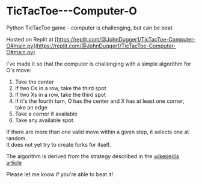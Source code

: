 # TicTacToe---Computer-O
Python TicTacToe game - computer is challenging, but can be beat

Hosted on Replit at [https://replit.com/@JohnDugger1/TicTacToe-Computer-O#main.py](https://replit.com/@JohnDugger1/TicTacToe-Computer-O#main.py)

I've made it so that the computer is challenging with a simple algorithm for O's move:
1. Take the center
2. If two Os in a row, take the third spot
3. If two Xs in a row, take the third spot
4. If it's the fourth turn, O has the center and X has at least one corner, take an edge
5. Take a corner if available
6. Take any available spot

If there are more than one valid move within a given step, it selects one at random.  
It does not yet try to create forks for itself.

The algorithm is derived from the strategy described in the [wikepedia article](https://replit.com/@JohnDugger1/TicTacToe-Computer-O#main.py)

Please let me know if you're able to beat it!
